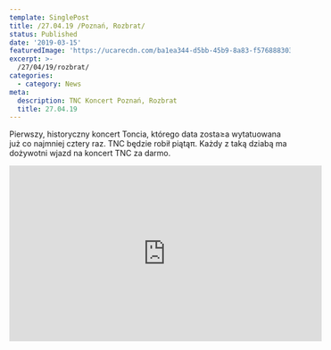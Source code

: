 ```yaml
---
template: SinglePost
title: /27.04.19 /Poznań, Rozbrat/
status: Published
date: '2019-03-15'
featuredImage: 'https://ucarecdn.com/ba1ea344-d5bb-45b9-8a83-f5768883036d/'
excerpt: >-
  /27/04/19/rozbrat/
categories:
  - category: News
meta:
  description: TNC Koncert Poznań, Rozbrat
  title: 27.04.19
---
```

 Pierwszy, historyczny koncert Toncia, którego data zosta≥a wytatuowana już co najmniej cztery raz. 
TNC będzie robił piątąπ. Każdy z taką dziabą ma dożywotni wjazd na koncert TNC za darmo.

<iframe width="560" height="315" src="https://www.youtube.com/embed/ScJUa6e08UQ" frameborder="0" allow="accelerometer; autoplay; encrypted-media; gyroscope; picture-in-picture" allowfullscreen></iframe>



